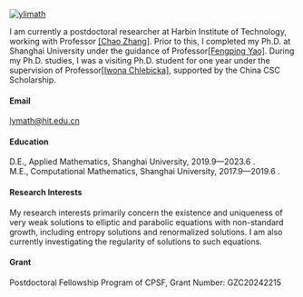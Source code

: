 
[![ylimath](https://img.shields.io/badge/ylimath-github-blue?logo=github)](https://github.com/ylimath)

I am currently a postdoctoral researcher at Harbin Institute of Technology, working with Professor [[Chao Zhang]](http://homepage-hit-edu-cn-s.ivpn.hit.edu.cn:1080/zhangchao).
Prior to this, I completed my Ph.D. at Shanghai University under the guidance of Professor[[Fengping Yao]](https://math.shu.edu.cn/info/1019/3040.htm). 
During my Ph.D. studies, I was a visiting Ph.D. student for one year under the supervision of Professor[[Iwona Chlebicka]](https://www.mimuw.edu.pl/~ichlebicka/), supported by the China CSC Scholarship.

#### Email
lymath@hit.edu.cn

#### Education
D.E.,  Applied Mathematics, Shanghai University, 2019.9—2023.6 .\
M.E., Computational  Mathematics, Shanghai University, 2017.9—2019.6 .

#### Research Interests
My research interests primarily concern the existence and uniqueness of very weak solutions to elliptic and parabolic equations with non-standard growth, 
including entropy solutions and renormalized solutions. I am also currently investigating the regularity of solutions to such equations.

#### Grant
Postdoctoral Fellowship Program of CPSF,  Grant Number: GZC20242215
